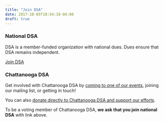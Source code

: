 ```yaml
---
title: "Join DSA"
date: 2017-10-05T18:54:19-04:00
draft: true
---
```


### National DSA

DSA is a member-funded organization with national dues. Dues ensure that DSA
remains independent. 

<div class="join_block"><a href="http://dsausa.org/monthly">
<span class="fa fa-plus-circle fa-lg"></span> Join DSA
</a> </div>

### Chattanooga DSA

Get involved with Chattanooga DSA by [coming to one of our events](/events), joining our mailing list, or getting in touch!

You can also [donate directly to Chattanooga DSA and support our efforts](/donate).

To be a voting member of Chattanooga DSA, **we ask that you join national DSA** with link above.

